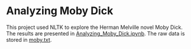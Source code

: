 # Analyzing Moby Dick
This project used NLTK to explore the Herman Melville novel Moby Dick. The results are presented in [Analyzing_Moby_Dick.ipynb](https://github.com/iDataist/Analyzing-Moby-Dick/blob/master/Analyzing_Moby_Dick.ipynb). The raw data is stored in [moby.txt](https://github.com/iDataist/Analyzing-Moby-Dick/blob/master/moby.txt). 
